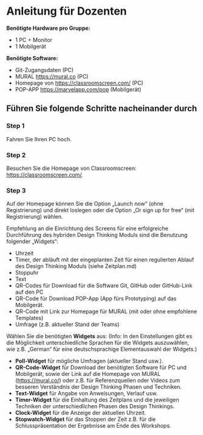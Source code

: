 

# **Anleitung für Dozenten**

**Benötigte Hardware pro Gruppe:**
* 1 PC + Monitor
* 1 Mobilgerät

**Benötigte Software:**
* Git-Zugangsdaten (PC)
* MURAL https://mural.co (PC)
* Homepage von https://classroomscreen.com/ (PC)
* POP-APP https://marvelapp.com/pop (Mobilgerät)



## Führen Sie folgende Schritte nacheinander durch

### Step 1
Fahren Sie Ihren PC hoch.

### Step 2
Besuchen Sie die Homepage von Classroomscreen: https://classroomscreen.com/.

### Step 3
Auf der Homepage können Sie die Option „Launch now“ (ohne Registrierung) und direkt loslegen oder die Option „Or sign up for free“ (mit Registrierung) wählen. 

Empfehlung an die Einrichtung des Screens für eine erfolgreiche Durchführung des hybriden Design Thinking Moduls sind die Benutzung folgender „Widgets“: 
-	Uhrzeit
-	Timer, der abläuft mit der eingeplanten Zeit für einen regulierten Ablauf des Design Thinking Moduls (siehe Zeitplan.md)
-	Stoppuhr 
-	Text
-	QR-Codes für Download für die Software Git, GitHub oder GitHub-Link auf den PC
-	QR-Code für Download POP-App (App fürs Prototyping) auf das Mobilgerät.
-	QR-Code mit Link zur Homepage für MURAL (mit oder ohne empfohlene Templates)
-	Umfrage (z.B. aktueller Stand der Teams)

Wählen Sie die benötigten **Widgets** aus: 
(Info: In den Einstellungen gibt es die Möglichkeit unterschiedliche Sprachen für die Widgets auszuwählen, wie z.B. „German“ für eine deutschsprachige Elementauswahl der Widgets.)
-	**Poll-Widget** für mögliche Umfragen (aktueller Stand usw.).
-	**QR-Code-Widget** für Download der benötigten Software für PC und Mobilgerät, sowie der Link auf die Homepage von MURAL (https://mural.co/) oder z.B. für Referenzquellen oder Videos zum besseren Verständnis der Design Thinking Phasen und Techniken.
-	**Text-Widget** für Angabe von Anweisungen, Verlauf usw.
-	**Timer-Widget** für die Einhaltung des Zeitplans und die jeweiligen Techniken der unterschiedlichen Phasen des Design Thinkings.
-	**Clock-Widget** für die Anzeige der aktuellen Uhrzeit.
-	**Stopwatch-Widget** für das Stoppen der Zeit z.B. für die Schlusspräsentation der Ergebnisse am Ende des Workshops.

